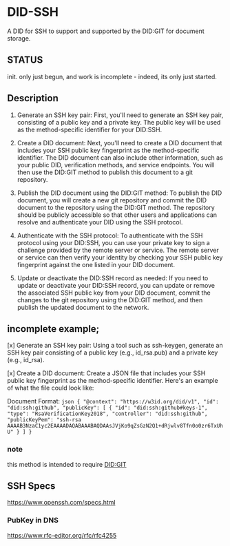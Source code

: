 # DID-SSH
A DID for SSH to support and supported by the DID:GIT for document storage.

## STATUS
init.  only just begun, and work is incomplete - indeed, its only just started.

## Description

1. Generate an SSH key pair: First, you'll need to generate an SSH key pair, consisting of a public key and a private key. The public key will be used as the method-specific identifier for your DID:SSH.

2. Create a DID document: Next, you'll need to create a DID document that includes your SSH public key fingerprint as the method-specific identifier. The DID document can also include other information, such as your public DID, verification methods, and service endpoints. You will then use the DID:GIT method to publish this document to a git repository.

3. Publish the DID document using the DID:GIT method: To publish the DID document, you will create a new git repository and commit the DID document to the repository using the DID:GIT method. The repository should be publicly accessible so that other users and applications can resolve and authenticate your DID using the SSH protocol.

4. Authenticate with the SSH protocol: To authenticate with the SSH protocol using your DID:SSH, you can use your private key to sign a challenge provided by the remote server or service. The remote server or service can then verify your identity by checking your SSH public key fingerprint against the one listed in your DID document.

5. Update or deactivate the DID:SSH record as needed: If you need to update or deactivate your DID:SSH record, you can update or remove the associated SSH public key from your DID document, commit the changes to the git repository using the DID:GIT method, and then publish the updated document to the network.


## incomplete example;

[x] Generate an SSH key pair: Using a tool such as ssh-keygen, generate an SSH key pair consisting of a public key (e.g., id_rsa.pub) and a private key (e.g., id_rsa).

[x] Create a DID document: Create a JSON file that includes your SSH public key fingerprint as the method-specific identifier. Here's an example of what the file could look like:

Document Format:
``json
{
  "@context": "https://w3id.org/did/v1",
  "id": "did:ssh:github",
  "publicKey": [
    {
      "id": "did:ssh:github#keys-1",
      "type": "RsaVerificationKey2018",
      "controller": "did:ssh:github",
      "publicKeyPem": "ssh-rsa AAAAB3NzaC1yc2EAAAADAQABAAABAQDAAsJVjKo9qZsGzN2Q1+dRjwlv8Tfn0o0zr6TxUhU"
    }
  ]
}
``

### note
this method is intended to require [DID:GIT](https://github.com/WebCivics/did-method-git)

## SSH Specs
https://www.openssh.com/specs.html

### PubKey in DNS 
https://www.rfc-editor.org/rfc/rfc4255
